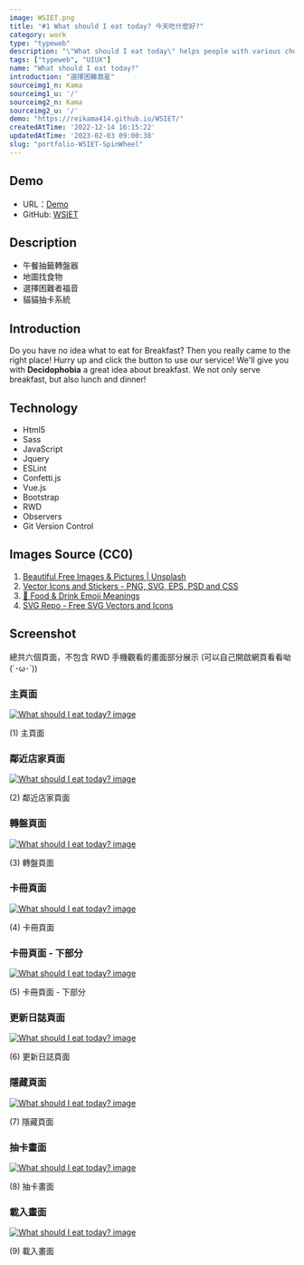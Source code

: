 ```yaml
---
image: WSIET.png
title: "#1 What should I eat today? 今天吃什麼好?"
category: work
type: "typeweb"
description: "\"What should I eat today\" helps people with various choice difficulties to randomly choose what to eat for lunch, combined with the card drawing system, allowing users to have entertainment while choosing lunch."
tags: ["typeweb", "UIUX"]
name: "What should I eat today?"
introduction: "選擇困難救星"
sourceimg1_n: Kama
sourceimg1_u: '/'
sourceimg2_n: Kama
sourceimg2_u: '/'
demo: "https://reikama414.github.io/WSIET/"
createdAtTime: '2022-12-14 16:15:22'
updatedAtTime: '2023-02-03 09:00:38'
slug: "portfolio-WSIET-SpinWheel"
---
```



## Demo
- URL：[Demo](https://reikama414.github.io/WSIET/)
- GitHub: [WSIET](https://github.com/ReiKama414/WSIET)

## Description
- 午餐抽籤轉盤器
- 地圖找食物
- 選擇困難者福音
- 貓貓抽卡系統

## Introduction
Do you have no idea what to eat for Breakfast?
Then you really came to the right place! Hurry up and click the button to use our service! We'll give you with **Decidophobia** a great idea about breakfast. We not only serve breakfast, but also lunch and dinner!

## Technology
- Html5
- Sass
- JavaScript
- Jquery
- ESLint
- Confetti.js
- Vue.js
- Bootstrap
- RWD
- Observers
- Git Version Control

## Images Source (CC0)
1. [Beautiful Free Images & Pictures | Unsplash](https://unsplash.com)
2. [Vector Icons and Stickers - PNG, SVG, EPS, PSD and CSS](https://www.svgrepo.com)
3. [🍔 Food & Drink Emoji Meanings](https://emojipedia.org/food-drink)
4. [SVG Repo - Free SVG Vectors and Icons](https://www.flaticon.com)

## Screenshot
總共六個頁面，不包含 RWD 手機觀看的畫面部分展示 (可以自己開啟網頁看看呦(´･ω･`))

### 主頁面
<a href="/blog/WSIET-1.png" target="_blank">

![What should I eat today? image](/blog/WSIET-1.png "Index Page Image")

</a>
<p class="img-origin mt-1 mb-3 text-center px-5">(1) 主頁面</p>

### 鄰近店家頁面
<a href="/blog/WSIET-2.png" target="_blank">

![What should I eat today? image](/blog/WSIET-2.png "Nearby Cuisine Page Image")

</a>
<p class="img-origin mt-1 mb-3 text-center px-5">(2) 鄰近店家頁面</p>

### 轉盤頁面
<a href="/blog/WSIET.png" target="_blank">

![What should I eat today? image](/blog/WSIET.png "Spin wheel Page Image")

</a>
<p class="img-origin mt-1 mb-3 text-center px-5">(3) 轉盤頁面</p>

### 卡冊頁面
<a href="/blog/WSIET-3.png" target="_blank">

![What should I eat today? image](/blog/WSIET-3.png "Collection Page Image")

</a>
<p class="img-origin mt-1 mb-3 text-center px-5">(4) 卡冊頁面</p>

### 卡冊頁面 - 下部分
<a href="/blog/WSIET-3-1.png" target="_blank">

![What should I eat today? image](/blog/WSIET-3-1.png "Collection Page Image")

</a>
<p class="img-origin mt-1 mb-3 text-center px-5">(5) 卡冊頁面 - 下部分</p>

### 更新日誌頁面
<a href="/blog/WSIET-4.png" target="_blank">

![What should I eat today? image](/blog/WSIET-4.png "Updates Page Image")

</a>
<p class="img-origin mt-1 mb-3 text-center px-5">(6) 更新日誌頁面</p>

### 隱藏頁面
<a href="/blog/WSIET-5.png" target="_blank">

![What should I eat today? image](/blog/WSIET-5.png "Hidden Page Image")

</a>
<p class="img-origin mt-1 mb-3 text-center px-5">(7) 隱藏頁面</p>

### 抽卡畫面
<a href="/blog/WSIET-6.png" target="_blank">

![What should I eat today? image](/blog/WSIET-6.png "Card Page Image")

</a>
<p class="img-origin mt-1 mb-3 text-center px-5">(8) 抽卡畫面</p>

### 載入畫面
<a href="/blog/WSIET-7.png" target="_blank">

![What should I eat today? image](/blog/WSIET-7.png "Loading Page Image")

</a>
<p class="img-origin mt-1 mb-3 text-center px-5">(9) 載入畫面</p>

<!-- --------------------------------------- -->
